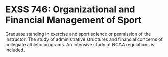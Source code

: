 # EXSS 746: Organizational and Financial Management of Sport

Graduate standing in exercise and sport science or permission of the instructor. The study of administrative structures and financial concerns of collegiate athletic programs. An intensive study of NCAA regulations is included.